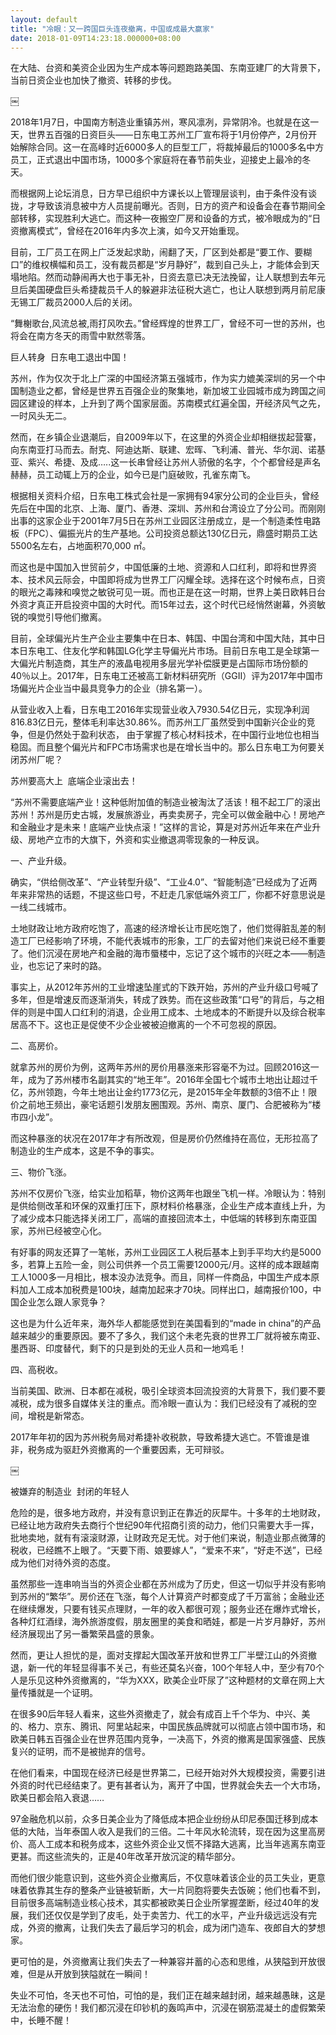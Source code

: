 ```yaml
---
layout: default
title: "冷眼：又一跨国巨头连夜撤离，中国或成最大赢家"
date: 2018-01-09T14:23:18.000000+08:00
---
```


在大陆、台资和美资企业因为生产成本等问题跑路美国、东南亚建厂的大背景下，当前日资企业也加快了撤资、转移的步伐。 

￼


2018年1月7日，中国南方制造业重镇苏州，寒风凛冽，异常阴冷。也就是在这一天，世界五百强的日资巨头——日东电工苏州工厂宣布将于1月份停产，2月份开始解除合同。这一在高峰时近6000多人的巨型工厂，将裁掉最后的1000多名中方员工，正式退出中国市场，1000多个家庭将在春节前失业，迎接史上最冷的冬天。 

而根据网上论坛消息，日方早已组织中方课长以上管理层谈判，由于条件没有谈拢，才导致该消息被中方人员提前曝光。否则，日方的资产和设备会在春节期间全部转移，实现胜利大逃亡。而这种一夜搬空厂房和设备的方式，被冷眼成为的“日资撤离模式”，曾经在2016年内多次上演，如今又开始重现。 

目前，工厂员工在网上广泛发起求助，闹翻了天，厂区到处都是“要工作、要糊口”的维权横幅和员工，没有裁员都是“岁月静好”，裁到自己头上，才能体会到天塌地陷。然而动静闹再大也于事无补，日资去意已决无法挽留，让人联想到去年元旦后美国硬盘巨头希捷裁员千人的躲避非法征税大逃亡，也让人联想到两月前尼康无锡工厂裁员2000人后的关闭。 

“舞榭歌台,风流总被,雨打风吹去。”曾经辉煌的世界工厂，曾经不可一世的苏州，也将会在南方冬天的雨雪中默然零落。 

巨人转身  日东电工退出中国！ 

苏州，作为仅次于北上广深的中国经济第五强城市，作为实力媲美深圳的另一个中国制造业之都，曾经是世界五百强企业的聚集地，新加坡工业园城市成为跨国之间园区建设的样本，上升到了两个国家层面。苏南模式红遍全国，开经济风气之先，一时风头无二。 

然而，在乡镇企业退潮后，自2009年以下，在这里的外资企业却相继拔起营寨，向东南亚打马而去。耐克、阿迪达斯、联建、宏晖、飞利浦、普光、华尔润、诺基亚、紫兴、希捷、及成…..这一长串曾经让苏州人骄傲的名字，个个都曾经是声名赫赫，员工动辄上万的企业，如今已是门庭破败，孔雀东南飞。 

根据相关资料介绍，日东电工株式会社是一家拥有94家分公司的企业巨头，曾经先后在中国的北京、上海、厦门、香港、深圳、苏州和台湾设立了分公司。而刚刚出事的这家企业于2001年7月5日在苏州工业园区注册成立，是一个制造柔性电路板（FPC）、偏振光片的生产基地。公司投资总额达130亿日元，鼎盛时期员工达5500名左右，占地面积70,000 ㎡。 

而这也是中国加入世贸前夕，中国低廉的土地、资源和人口红利，即将和世界资本、技术风云际会，中国即将成为世界工厂闪耀全球。选择在这个时候布点，日资的眼光之毒辣和嗅觉之敏锐可见一斑。而也正是在这一时期，世界上美日欧韩日台外资才真正开启投资中国的大时代。而15年过去，这个时代已经悄然谢幕，外资敏锐的嗅觉引导他们撤离。 

目前，全球偏光片生产企业主要集中在日本、韩国、中国台湾和中国大陆，其中日本日东电工、住友化学和韩国LG化学主导偏光片市场。目前日东电工是全球第一大偏光片制造商，其生产的液晶电视用多层光学补偿膜更是占国际市场份额的40％以上。2017年，日东电工还被高工新材料研究所（GGII）评为2017年中国市场偏光片企业当中最具竞争力的企业（排名第一）。 

从营业收入上看，日东电工2016年实现营业收入7930.54亿日元，实现净利润816.83亿日元，整体毛利率达30.86%。而苏州工厂虽然受到中国新兴企业的竞争，但是仍然处于盈利状态， 由于掌握了核心材料技术，在中国行业地位也相当稳固。而且整个偏光片和FPC市场需求也是在增长当中的。那么日东电工为何要关闭苏州厂呢？ 

苏州要高大上  底端企业滚出去！ 

“苏州不需要底端产业！这种低附加值的制造业被淘汰了活该！租不起工厂的滚出苏州！苏州是历史古城，发展旅游业，再卖卖房子，完全可以做金融中心！房地产和金融业才是未来！底端产业快点滚！”这样的言论，算是对苏州近年来在产业升级、房地产立市的大旗下，外资和实业撤退凋零现象的一种反讽。 

一、产业升级。 

确实，“供给侧改革”、“产业转型升级”、“工业4.0”、“智能制造”已经成为了近两年来非常热的话题，不提这些口号，不赶走几家低端外资工厂，你都不好意思说是一线二线城市。 

土地财政让地方政府吃饱了，高速的经济增长让市民吃饱了，他们觉得脏乱差的制造工厂已经影响了环境，不能代表城市的形象，工厂的去留对他们来说已经不重要了。他们沉浸在房地产和金融的海市蜃楼中，忘记了这个城市的兴旺之本——制造业，也忘记了来时的路。 

事实上，从2012年苏州的工业增速坠崖式的下跌开始，苏州的产业升级口号喊了多年，但是增速反而逐渐消失，转成了跌势。而在这些政策“口号”的背后，与之相伴的则是中国人口红利的消退，企业用工成本、土地成本的不断提升以及综合税率居高不下。这也正是促使不少企业被被迫撤离的一个不可忽视的原因。 

二、高房价。 

就拿苏州的房价为例，这两年苏州的房价用暴涨来形容毫不为过。回顾2016这一年，成为了苏州楼市名副其实的“地王年”。2016年全国七个城市土地出让超过千亿，苏州领跑，今年土地出让金约1773亿元，是2015年全年数额的3倍不止！限价之前地王频出，豪宅话题引发朋友圈围观。苏州、南京、厦门、合肥被称为“楼市四小龙”。 

而这种暴涨的状况在2017年才有所改观，但是房价仍然维持在高位，无形拉高了制造业的生产成本，这是不争的事实。 

三、物价飞涨。 

苏州不仅房价飞涨，给实业加稻草，物价这两年也跟坐飞机一样。冷眼认为：特别是供给侧改革和环保的双重打压下，原材料价格暴涨，企业生产成本直线上升，为了减少成本只能选择关闭工厂，高端的直接回流本土，中低端的转移到东南亚国家，苏州已经被空心化。 

有好事的网友还算了一笔帐，苏州工业园区工人税后基本上到手平均大约是5000多，若算上五险一金，则公司供养一个员工需要12000元/月。这样的成本跟越南工人1000多一月相比，根本没办法竞争。而且，同样一件商品，中国生产成本原料加人工成本加税费是100块，越南加起来才70块。同样出口，越南报价100，中国企业怎么跟人家竞争？ 

这也是为什么近年来，海外华人都能感觉到在美国看到的“made in china”的产品越来越少的重要原因。要不了多久，我们这个未老先衰的世界工厂就将被东南亚、墨西哥、印度替代，剩下的只是到处的无业人员和一地鸡毛！ 

四、高税收。 

当前美国、欧洲、日本都在减税，吸引全球资本回流投资的大背景下，我们要不要减税，成为很多自媒体关注的重点。而冷眼一直认为：我们已经没有了减税的空间，增税是新常态。 

2017年年初的因为苏州税务局对希捷补收税款，导致希捷大逃亡。不管谁是谁非，税务成为驱赶外资撤离的一个重要因素，无可辩驳。 

￼ 

被嫌弃的制造业  封闭的年轻人 

危险的是，很多地方政府，并没有意识到正在靠近的灰犀牛。十多年的土地财政，已经让地方政府失去商行个世纪90年代招商引资的动力，他们只需要大手一挥，批地卖地，就有有滚滚财源，让财政充足无忧。对于他们来说，制造业那点微薄的税收，已经瞧不上眼了。“天要下雨、娘要嫁人”，“爱来不来”，“好走不送”，已经成为他们对待外资的态度。 

虽然那些一连串响当当的外资企业都在苏州成为了历史，但这一切似乎并没有影响到苏州的“繁华”。房价还在飞涨，每个人计算资产时都变成了千万富翁；金融业还在继续爆发，只要有钱买点理财，一年的收入都很可观；服务业还在爆炸式增长，各种灯红酒绿，海外旅游度假，朋友圈里的美食和晒娃，都是一片岁月静好，苏州经济展现出了另一番繁荣昌盛的景象。 

然而，更让人担忧的是，面对支撑起大国改革开放和世界工厂半壁江山的外资撤退，新一代的年轻显得事不关己，有些还莫名兴奋，100个年轻人中，至少有70个人是乐见这种外资撤离的，“华为XXX，欧美企业吓尿了”这种题材的文章在网上大量传播就是一个证明。 

在很多90后年轻人看来，这些外资撤走了，就会有成百上千个华为、中兴、美的、格力、京东、腾讯、阿里站起来，中国民族品牌就可以彻底占领中国市场，和欧美日韩五百强企业在世界范围内竞争，一决高下，外资的撤离是国家强盛、民族复兴的证明，而不是被抛弃的信号。 

在他们看来，中国现在经济已经是世界第二，已经开始对外大规模投资，需要引进外资的时代已经结束了。更有甚者认为，离开了中国，世界就会失去一个大市场，欧美日都会陷入衰退…… 

97金融危机以前，众多日美企业为了降低成本把企业纷纷从印尼泰国迁移到成本低的大陆，当年泰国人收入是我们的三倍。二十年风水轮流转，现在因为这里高房价、高人工成本和税务成本，这些外资企业又慌不择路大逃离，比当年逃离东南亚更甚。而这些流失的，正是40年改革开放沉淀的精华部分。 

而他们很少能意识到，这些外资企业撤离后，不仅意味着该企业的员工失业，更意味着依靠其生存的整条产业链被斩断，大一片同胞将要失去饭碗；他们也看不到，目前很多高端制造业核心技术，其实都被欧美日企业所掌握垄断，经过40年的发展，我们还仅仅是学到了皮毛，处于卖苦力、代工的水平，产业升级远远没有完成，外资的撤离，让我们失去了最后学习的机会，成为闭门造车、夜郎自大的梦想家。 

更可怕的是，外资撤离让我们失去了一种兼容并蓄的心态和思维，从狭隘到开放很难，但是从开放到狭隘就在一瞬间！ 

失业不可怕，冬天也不可怕，可怕的是，我们正在越来越封闭，越来越愚昧，这是无法治愈的硬伤！我们都沉浸在印钞机的轰鸣声中，沉浸在钢筋混凝土的虚假繁荣中，长睡不醒！ 

